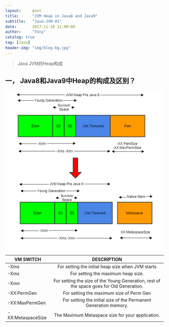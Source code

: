 ```yaml
---
layout:     post
title:      "JVM Heap in Java8 and Java9"
subtitle:   "Java-JVM-01"
date:       2017-11-10 11:00:00
author:     "Tony"
catalog: true
tag: [Java]
header-img: "img/blog-bg.jpg"
---
```


> Java JVM的Heap构成

## 一， Java8和Java9中Heap的构成及区别？
![](/img/in-post/20171110-jvm-heap.png)

| VM SWITCH	    |  DESCRIPTION  |
| ------------- |:-------------:|
| -Xms          | For setting the initial heap size when JVM starts |
| -Xmx     | For setting the maximum heap size.     |
| -Xmn  | For setting the size of the Young Generation, rest of the space goes for Old Generation. |
| -XX:PermGen  | For setting the maximum size of Perm Gen   |   
| -XX:MaxPermGen  | For setting the initial size of the Permanent Generation memory.  |
| -XX:MetaspaceSize   | The Maximum Metaspace size for your application.   |
